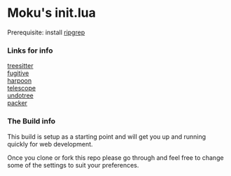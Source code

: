 # Moku's init.lua

Prerequisite: install [ripgrep](https://github.com/BurntSushi/ripgrep)

### Links for info

[treesitter](https://github.com/nvim-treesitter/nvim-treesitter)   
[fugitive](https://github.com/tpope/vim-fugitive)    
[harpoon](https://github.com/ThePrimeagen/harpoon)     
[telescope](https://github.com/nvim-telescope/telescope.nvim)     
[undotree](https://github.com/mbbill/undotree)      
[packer](https://github.com/wbthomason/packer.nvim)





### The Build info

This build is setup as a starting point and will get you up and running quickly for web development. 

Once you clone or fork this repo please go through and feel free to change some of the settings to suit your preferences.
